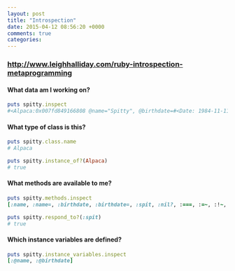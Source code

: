```yaml
---
layout: post
title: "Introspection"
date: 2015-04-12 08:56:20 +0000
comments: true
categories: 
---
```


### http://www.leighhalliday.com/ruby-introspection-metaprogramming

#### What data am I working on?
```ruby
puts spitty.inspect
#<Alpaca:0x007fd849166808 @name="Spitty", @birthdate=#<Date: 1984-11-11 ((2446016j,0s,0n),+0s,2299161j)>>
```


#### What type of class is this?
```ruby
puts spitty.class.name
# Alpaca

puts spitty.instance_of?(Alpaca)
# true
```

#### What methods are available to me?
```ruby
puts spitty.methods.inspect
[:name, :name=, :birthdate, :birthdate=, :spit, :nil?, :===, :=~, :!~, :eql?, :hash, :<=>, :class, :singleton_class, :clone, :dup, :taint, :tainted?, :untaint, :untrust, :untrusted?, :trust, :freeze, :frozen?, :to_s, :inspect, :methods, :singleton_methods, :protected_methods, :private_methods, :public_methods, :instance_variables, :instance_variable_get, :instance_variable_set, :instance_variable_defined?, :remove_instance_variable, :instance_of?, :kind_of?, :is_a?, :tap, :send, :public_send, :respond_to?, :extend, :display, :method, :public_method, :singleton_method, :define_singleton_method, :object_id, :to_enum, :enum_for, :==, :equal?, :!, :!=, :instance_eval, :instance_exec, :__send__, :__id__]

puts spitty.respond_to?(:spit)
# true
```

#### Which instance variables are defined?
```ruby
puts spitty.instance_variables.inspect
[:@name, :@birthdate]
```


